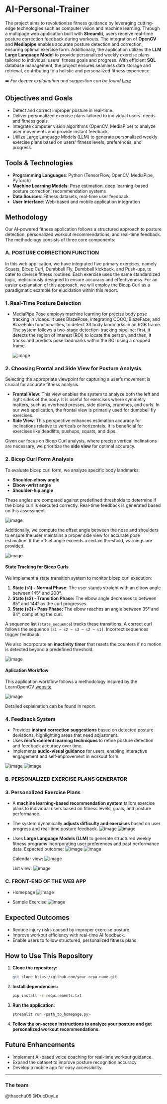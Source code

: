 # AI-Personal-Trainer
The project aims to revolutionize fitness guidance by leveraging cutting-edge technologies such as computer vision and machine learning. Through a multipage web application built with **Streamlit**, users receive real-time posture correction feedback during workouts. The integration of **OpenCV** and **Mediapipe** enables accurate posture detection and correction, ensuring optimal exercise form. Additionally, the application utilizes the **LLM Large Language Model** to provide personalized weekly exercise plans tailored to individual users' fitness goals and progress. With efficient **SQL** database management, the project ensures seamless data storage and retrieval, contributing to a holistic and personalized fitness experience.

:arrow_right: *For deeper explaination and suggestion can be found [here](https://github.com/thaochu05/AI-Personal-Trainer/blob/main/AI%20PERSONAL%20TRAINER%20PROJECT%20REPORT.pdf)*


## Objectives and Goals
- Detect and correct improper posture in real-time.
- Deliver personalized exercise plans tailored to individual users' needs and fitness goals.
- Integrate computer vision algorithms (OpenCV, MediaPipe) to analyze user movements and provide instant feedback.
- Utilize Large Language Models (LLM) to generate personalized weekly exercise plans based on users' fitness levels, preferences, and progress.

## Tools & Technologies
- **Programming Languages**: Python (TensorFlow, OpenCV, MediaPipe, PyTorch)
- **Machine Learning Models**: Pose estimation, deep learning-based posture correction, recommendation systems
- **Data Sources**: Fitness datasets, real-time user feedback
- **User Interface**: Web-based and mobile application integration

## Methodology
Our AI-powered fitness application follows a structured approach to posture detection, personalized workout recommendations, and real-time feedback. The methodology consists of three core components:

### A. POSTURE CORRECTION FUNCTION
In this web application, we have integrated five primary exercises, namely Squats, Bicep Curl, Dumbbell Fly, Dumbbell kickback, and Push-ups, to cater to diverse fitness routines. Each 
exercise uses the same standardized logic, meticulously designed to ensure accuracy and
effectiveness. For an easier explanation of this approach, we will employ the Bicep Curl as a
paradigmatic example for elucidation within this report. 

### 1. **Real-Time Posture Detection**
- MediaPipe Pose employs machine learning for precise body pose tracking in videos. It uses BlazePose, integrating COCO, BlazeFace, and BlazePalm functionalities, to detect 33 body landmarks in an RGB frame. The system follows a two-stage detection-tracking pipeline: first, it detects the region of interest (ROI) to locate the person, and then, it tracks and predicts pose landmarks within the ROI using a cropped frame.
  
  ![image](https://github.com/user-attachments/assets/5fae06e8-6893-4cdd-8c84-96d0c7572d1b)

### 2. **Choosing Frontal and Side View for Posture Analysis**
Selecting the appropriate viewpoint for capturing a user’s movement is crucial for accurate fitness analysis.

- **Frontal View**: This view enables the system to analyze both the left and right sides of the body. It is useful for exercises where symmetry matters, such as overhead presses, side planks, crunches, and curls. In our web application, the frontal view is primarily used for dumbbell fly exercises.
- **Side View**: This perspective enhances estimation accuracy for inclinations relative to verticals or horizontals. It is beneficial for exercises like deadlifts, pushups, squats, and dips. 

Given our focus on Bicep Curl analysis, where precise vertical inclinations are necessary, we prioritize the **side view** for optimal accuracy.

### 2. **Bicep Curl Form Analysis**
To evaluate bicep curl form, we analyze specific body landmarks:
- **Shoulder-elbow angle**
- **Elbow-wrist angle**
- **Shoulder-hip angle**

These angles are compared against predefined thresholds to determine if the bicep curl is executed correctly. Real-time feedback is generated based on this assessment.

  ![image](https://github.com/user-attachments/assets/f885abac-157a-4c31-b3e9-6e505c5a6f43)

Additionally, we compute the offset angle between the nose and shoulders to ensure the user maintains a proper side view for accurate pose estimation. If the offset angle exceeds a certain threshold, warnings are provided.

  ![image](https://github.com/user-attachments/assets/a679a3ae-33ec-4010-86f7-10287a57b49c)

#### **State Tracking for Bicep Curls**
We implement a state transition system to monitor bicep curl execution:
1. **State (s1) - Normal Phase:** The user stands straight with an elbow angle between 145° and 200°.
2. **State (s2) - Transition Phase:** The elbow angle decreases to between 85° and 144° as the curl progresses.
3. **State (s3) - Pass Phase:** The elbow reaches an angle between 35° and 84°, completing the curl.

A sequence list (`state_sequence`) tracks these transitions. A correct curl follows the sequence `[s1 → s2 → s3 → s2 → s1]`. Incorrect sequences trigger feedback.

We also incorporate an **inactivity timer** that resets the counters if no motion is detected beyond a predefined threshold.

![image](https://github.com/user-attachments/assets/59769cac-c80e-4b5e-beb5-c8ab7bbbed48)

#### **Aplication Workflow** 
This application workflow follows a methodology inspired by the LearnOpenCV [website](learnopencv.com)

![image](https://github.com/user-attachments/assets/501a4fb2-da87-45fb-817d-9d9227acf693)

Detailed explaination can be found in report.


### 4. **Feedback System**
- Provides **instant correction suggestions** based on detected posture deviations, highlighting areas that need adjustment.
- Uses **reinforcement learning techniques** to refine posture detection and feedback accuracy over time.
- Implements **audio-visual guidance** for users, enabling interactive engagement and self-improvement in workout form.
  
![image](https://github.com/user-attachments/assets/d2506160-fdff-4fe7-b7aa-c92c48372d1e)
![image](https://github.com/user-attachments/assets/bdd9cfb1-ba4b-4b69-b61d-faac82cc6378)


### B. PERSONALIZED EXERCISE PLANS GENERATOR
### 3. **Personalized Exercise Plans**
- A **machine learning-based recommendation system** tailors exercise plans to individual users based on fitness levels, goals, and posture performance.
- The system dynamically **adjusts difficulty and exercises** based on user progress and real-time posture feedback.
  ![image](https://github.com/user-attachments/assets/fd07832b-a543-47a6-b76f-79401dafac3d)
  ![image](https://github.com/user-attachments/assets/1b5d968d-cc1c-473a-a18f-68bc676607a0)

- Uses **Large Language Models (LLM)** to generate structured weekly fitness programs incorporating user preferences and past performance data.
  Expected outcome:
  ![image](https://github.com/user-attachments/assets/4415d791-3b34-42a8-911c-7d8ecceff262)
  ![image](https://github.com/user-attachments/assets/717f2e25-4095-40ce-b033-3a53d002da36)

  Calendar view:
  ![image](https://github.com/user-attachments/assets/192fb815-620b-4ed8-86ab-e3894f21336a)

  List view:
  ![image](https://github.com/user-attachments/assets/9b02434c-774d-4cf1-b29d-64cdaf24114e)



### C. FRONT-END OF THE WEB APP
- Homepage
  ![image](https://github.com/user-attachments/assets/1147cfc5-921e-40a8-82d3-71dd3acbfec1)

- Sample Exercise
  ![image](https://github.com/user-attachments/assets/6c6a59b6-7e21-4f7e-8279-2602d7108c17)


## Expected Outcomes
- Reduce injury risks caused by improper exercise posture.
- Improve workout efficiency with real-time AI feedback.
- Enable users to follow structured, personalized fitness plans.

## How to Use This Repository
1. **Clone the repository:**
   ```sh
   git clone https://github.com/your-repo-name.git
   ```
2. **Install dependencies:**
   ```sh
   pip install -r requirements.txt
   ```
3. **Run the application:**
   ```sh
   streamlit run <path_to_homepage.py>
   ```
4. **Follow the on-screen instructions to analyze your posture and get personalized workout recommendations.**

## Future Enhancements
- Implement AI-based voice coaching for real-time workout guidance.
- Expand the dataset to improve posture recognition accuracy.
- Develop a mobile app for easy accessibility.

---
### The team
@thaochu05
@DucDuyLe




